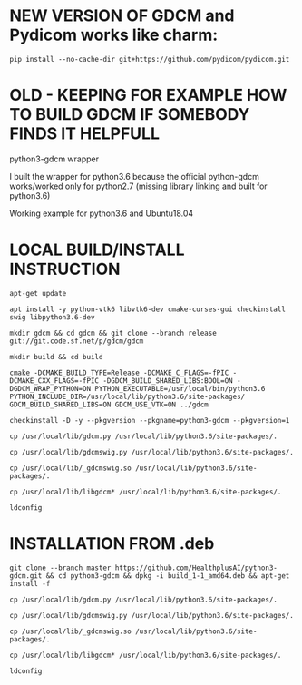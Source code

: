 
# NEW VERSION OF GDCM and Pydicom works like charm:

```conda install -c conda-forge -y gdcm
pip install --no-cache-dir git+https://github.com/pydicom/pydicom.git
```

# OLD - KEEPING FOR EXAMPLE HOW TO BUILD GDCM IF SOMEBODY FINDS IT HELPFULL
python3-gdcm wrapper

I built the wrapper for python3.6 because the official python-gdcm works/worked only for python2.7 (missing library linking and built for python3.6)

Working example for python3.6 and Ubuntu18.04

# LOCAL BUILD/INSTALL INSTRUCTION

`apt-get update`

`apt install -y python-vtk6 libvtk6-dev cmake-curses-gui checkinstall swig libpython3.6-dev`

`mkdir gdcm && cd gdcm && git clone --branch release git://git.code.sf.net/p/gdcm/gdcm`

`mkdir build && cd build`

`cmake -DCMAKE_BUILD_TYPE=Release -DCMAKE_C_FLAGS=-fPIC -DCMAKE_CXX_FLAGS=-fPIC -DGDCM_BUILD_SHARED_LIBS:BOOL=ON -DGDCM_WRAP_PYTHON=ON PYTHON_EXECUTABLE=/usr/local/bin/python3.6 PYTHON_INCLUDE_DIR=/usr/local/lib/python3.6/site-packages/ GDCM_BUILD_SHARED_LIBS=ON GDCM_USE_VTK=ON ../gdcm`

`checkinstall -D -y --pkgversion --pkgname=python3-gdcm --pkgversion=1`



`cp /usr/local/lib/gdcm.py /usr/local/lib/python3.6/site-packages/.`

`cp /usr/local/lib/gdcmswig.py /usr/local/lib/python3.6/site-packages/.`

`cp /usr/local/lib/_gdcmswig.so /usr/local/lib/python3.6/site-packages/.`

`cp /usr/local/lib/libgdcm* /usr/local/lib/python3.6/site-packages/.`

`ldconfig`

# INSTALLATION FROM .deb

`git clone --branch master https://github.com/HealthplusAI/python3-gdcm.git && cd python3-gdcm && dpkg -i build_1-1_amd64.deb && apt-get install -f`

`cp /usr/local/lib/gdcm.py /usr/local/lib/python3.6/site-packages/.`

`cp /usr/local/lib/gdcmswig.py /usr/local/lib/python3.6/site-packages/.`

`cp /usr/local/lib/_gdcmswig.so /usr/local/lib/python3.6/site-packages/.`

`cp /usr/local/lib/libgdcm* /usr/local/lib/python3.6/site-packages/.`

`ldconfig`
